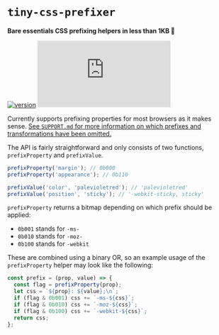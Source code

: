 # `tiny-css-prefixer`

**Bare essentials CSS prefixing helpers in less than 1KB 🌈**

[![version](https://img.shields.io/npm/v/tiny-css-prefixer)](https://www.npmjs.com/package/tiny-css-prefixer)
[![gzip size](https://img.badgesize.io/https://unpkg.com/tiny-css-prefixer@latest/dist/tiny-css-prefixer.es.js?compression=gzip)](https://unpkg.com/tiny-css-prefixer)

Currently supports prefixing properties for most browsers as it makes sense.
[See `SUPPORT.md` for more information on which prefixes and transformations have been omitted.](./SUPPORT.md)

The API is fairly straightforward and only consists of two functions, `prefixProperty` and `prefixValue`.

```js
prefixProperty('margin'); // 0b000
prefixProperty('appearance'); // 0b110

prefixValue('color', 'palevioletred'); // 'palevioletred'
prefixValue('position', 'sticky'); // '-webkit-sticky, sticky'
```

`prefixProperty` returns a bitmap depending on which prefix should be
applied:

- `0b001` stands for `-ms-`
- `0b010` stands for `-moz-`
- `0b100` stands for `-webkit`

These are combined using a binary OR, so an example usage of the
`prefixProperty` helper may look like the following:

```js
const prefix = (prop, value) => {
  const flag = prefixProperty(prop);
  let css = `${prop}: ${value};\n`;
  if (flag & 0b001) css += `-ms-${css}`;
  if (flag & 0b010) css += `-moz-${css}`;
  if (flag & 0b100) css += `-webkit-${css}`;
  return css;
};
```
